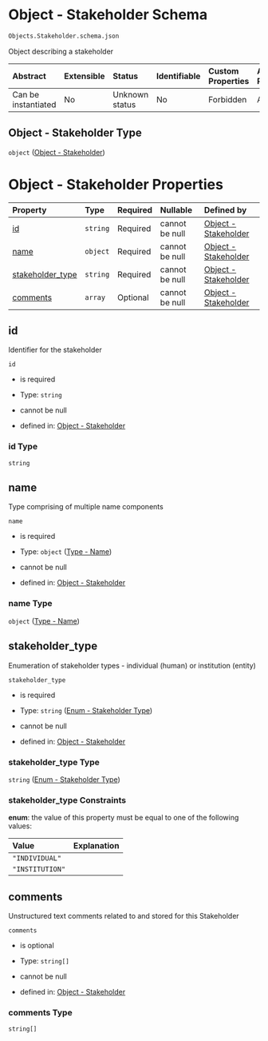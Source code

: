 # Object - Stakeholder Schema

```txt
Objects.Stakeholder.schema.json
```

Object describing a stakeholder

| Abstract            | Extensible | Status         | Identifiable | Custom Properties | Additional Properties | Access Restrictions | Defined In                                                                           |
| :------------------ | :--------- | :------------- | :----------- | :---------------- | :-------------------- | :------------------ | :----------------------------------------------------------------------------------- |
| Can be instantiated | No         | Unknown status | No           | Forbidden         | Allowed               | none                | [Stakeholder.schema.json](../objects/Stakeholder.schema.json "open original schema") |

## Object - Stakeholder Type

`object` ([Object - Stakeholder](stakeholder-1.md))

# Object - Stakeholder Properties

| Property                              | Type     | Required | Nullable       | Defined by                                                                                                                               |
| :------------------------------------ | :------- | :------- | :------------- | :--------------------------------------------------------------------------------------------------------------------------------------- |
| [id](#id)                             | `string` | Required | cannot be null | [Object - Stakeholder](stakeholder-1-properties-id.md "Objects.Stakeholder.schema.json#/properties/id")                                  |
| [name](#name)                         | `object` | Required | cannot be null | [Object - Stakeholder](stakeholder-1-properties-type---name.md "Types.Name.schema.json#/properties/name")                                |
| [stakeholder_type](#stakeholder_type) | `string` | Required | cannot be null | [Object - Stakeholder](stakeholder-1-properties-enum---stakeholder-type.md "Enums.Stakeholder.schema.json#/properties/stakeholder_type") |
| [comments](#comments)                 | `array`  | Optional | cannot be null | [Object - Stakeholder](stakeholder-1-properties-stakeholder---comments.md "Objects.Stakeholder.schema.json#/properties/comments")        |

## id

Identifier for the stakeholder

`id`

*   is required

*   Type: `string`

*   cannot be null

*   defined in: [Object - Stakeholder](stakeholder-1-properties-id.md "Objects.Stakeholder.schema.json#/properties/id")

### id Type

`string`

## name

Type comprising of multiple name components

`name`

*   is required

*   Type: `object` ([Type - Name](stakeholder-1-properties-type---name.md))

*   cannot be null

*   defined in: [Object - Stakeholder](stakeholder-1-properties-type---name.md "Types.Name.schema.json#/properties/name")

### name Type

`object` ([Type - Name](stakeholder-1-properties-type---name.md))

## stakeholder_type

Enumeration of stakeholder types - individual (human) or institution (entity)

`stakeholder_type`

*   is required

*   Type: `string` ([Enum - Stakeholder Type](stakeholder-1-properties-enum---stakeholder-type.md))

*   cannot be null

*   defined in: [Object - Stakeholder](stakeholder-1-properties-enum---stakeholder-type.md "Enums.Stakeholder.schema.json#/properties/stakeholder_type")

### stakeholder_type Type

`string` ([Enum - Stakeholder Type](stakeholder-1-properties-enum---stakeholder-type.md))

### stakeholder_type Constraints

**enum**: the value of this property must be equal to one of the following values:

| Value           | Explanation |
| :-------------- | :---------- |
| `"INDIVIDUAL"`  |             |
| `"INSTITUTION"` |             |

## comments

Unstructured text comments related to and stored for this Stakeholder

`comments`

*   is optional

*   Type: `string[]`

*   cannot be null

*   defined in: [Object - Stakeholder](stakeholder-1-properties-stakeholder---comments.md "Objects.Stakeholder.schema.json#/properties/comments")

### comments Type

`string[]`
